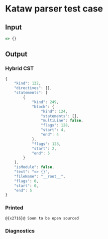 # Kataw parser test case

## Input

`````js
=> {}
`````

## Output

### Hybrid CST

```javascript
{
    "kind": 122,
    "directives": [],
    "statements": [
        {
            "kind": 249,
            "block": {
                "kind": 124,
                "statements": [],
                "multiLine": false,
                "flags": 128,
                "start": 4,
                "end": 4
            },
            "flags": 128,
            "start": 2,
            "end": 5
        }
    ],
    "isModule": false,
    "text": "=> {}",
    "fileName": "__root__",
    "flags": 0,
    "start": 0,
    "end": 5
}
```

### Printed

```javascript
@{x2716}@ Soon to be open sourced
```

### Diagnostics

```javascript

```

